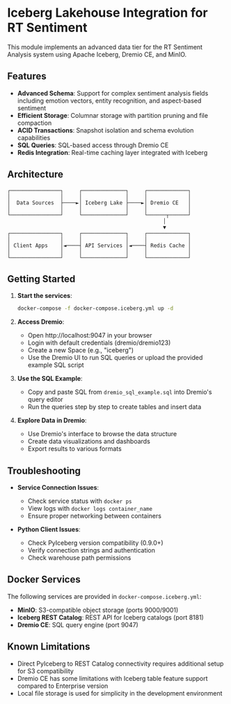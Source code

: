 # Iceberg Lakehouse Integration for RT Sentiment

This module implements an advanced data tier for the RT Sentiment Analysis system using Apache Iceberg, Dremio CE, and MinIO.

## Features

- **Advanced Schema**: Support for complex sentiment analysis fields including emotion vectors, entity recognition, and aspect-based sentiment
- **Efficient Storage**: Columnar storage with partition pruning and file compaction
- **ACID Transactions**: Snapshot isolation and schema evolution capabilities
- **SQL Queries**: SQL-based access through Dremio CE
- **Redis Integration**: Real-time caching layer integrated with Iceberg

## Architecture

```
┌────────────────┐     ┌──────────────┐     ┌─────────────┐
│                │     │              │     │             │
│  Data Sources  ├────►│ Iceberg Lake ├────►│ Dremio CE   │
│                │     │              │     │             │
└────────────────┘     └──────────────┘     └──────┬──────┘
                                                  │
                                                  ▼
┌────────────────┐     ┌──────────────┐     ┌─────────────┐
│                │     │              │     │             │
│ Client Apps    │◄────┤ API Services │◄────┤ Redis Cache │
│                │     │              │     │             │
└────────────────┘     └──────────────┘     └─────────────┘
```

## Getting Started

1. **Start the services**:
   ```bash
   docker-compose -f docker-compose.iceberg.yml up -d
   ```

2. **Access Dremio**:
   - Open http://localhost:9047 in your browser
   - Login with default credentials (dremio/dremio123)
   - Create a new Space (e.g., "iceberg")
   - Use the Dremio UI to run SQL queries or upload the provided example SQL script

3. **Use the SQL Example**:
   - Copy and paste SQL from `dremio_sql_example.sql` into Dremio's query editor
   - Run the queries step by step to create tables and insert data

4. **Explore Data in Dremio**:
   - Use Dremio's interface to browse the data structure
   - Create data visualizations and dashboards
   - Export results to various formats

## Troubleshooting

- **Service Connection Issues**: 
  - Check service status with `docker ps`
  - View logs with `docker logs container_name`
  - Ensure proper networking between containers

- **Python Client Issues**:
  - Check PyIceberg version compatibility (0.9.0+)
  - Verify connection strings and authentication
  - Check warehouse path permissions

## Docker Services

The following services are provided in `docker-compose.iceberg.yml`:

- **MinIO**: S3-compatible object storage (ports 9000/9001)
- **Iceberg REST Catalog**: REST API for Iceberg catalogs (port 8181)
- **Dremio CE**: SQL query engine (port 9047)

## Known Limitations

- Direct PyIceberg to REST Catalog connectivity requires additional setup for S3 compatibility
- Dremio CE has some limitations with Iceberg table feature support compared to Enterprise version
- Local file storage is used for simplicity in the development environment